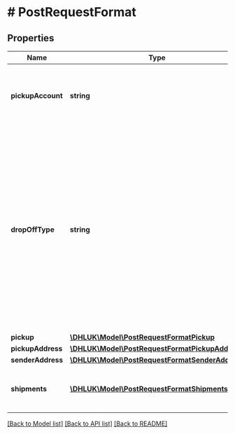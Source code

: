# # PostRequestFormat

## Properties

Name | Type | Description | Notes
------------ | ------------- | ------------- | -------------
**pickupAccount** | **string** | The DHL eCommerce UK account number. You will receive this after doing the onboarding with DHL sales. |
**dropOffType** | **string** | Specify how shipments will be handed over to DHL. PICKUP is for a driver pickup from your account address or a specified adhoc pickup address if a carriageForward. DROPOFF is for service point drop off, DEPOT is a DHL Parcel Depot or Hub drop off, before DROPOFF or DEPOT please check this has been enabled on your account via your account manager. |
**pickup** | [**\DHLUK\Model\PostRequestFormatPickup**](PostRequestFormatPickup.md) |  | [optional]
**pickupAddress** | [**\DHLUK\Model\PostRequestFormatPickupAddress**](PostRequestFormatPickupAddress.md) |  | [optional]
**senderAddress** | [**\DHLUK\Model\PostRequestFormatSenderAddress**](PostRequestFormatSenderAddress.md) |  |
**shipments** | [**\DHLUK\Model\PostRequestFormatShipments[]**](PostRequestFormatShipments.md) | Shipment to be created. Has a consigneeAddress and potentially multiple pieces. |

[[Back to Model list]](../../README.md#models) [[Back to API list]](../../README.md#endpoints) [[Back to README]](../../README.md)
